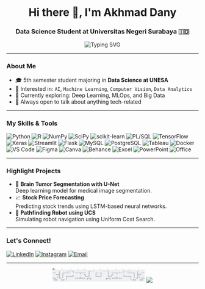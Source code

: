 <h1 align="center">Hi there 👋, I'm Akhmad Dany</h1>
<h3 align="center">Data Science Student at Universitas Negeri Surabaya 🇮🇩</h3>

<p align="center">
  <img src="https://readme-typing-svg.demolab.com?font=Fira+Code&duration=2000&pause=1000&color=3EB489&center=true&vCenter=true&width=435&lines=Welcome+to+my+GitHub!;I+love+working+on+AI+%26+Data+Science;Let’s+build+awesome+projects+together!" alt="Typing SVG" />
</p>

---

### About Me

- 🎓 5th semester student majoring in **Data Science at UNESA**
- 🤖 Interested in: `AI`, `Machine Learning`, `Computer Vision`, `Data Analytics`
- 🌱 Currently exploring: Deep Learning, MLOps, and Big Data
- 💬 Always open to talk about anything tech-related

---

### My Skills & Tools

![Python](https://img.shields.io/badge/Python-FFD43B?style=for-the-badge&logo=python&logoColor=blue) ![R](https://img.shields.io/badge/R-276DC3?style=for-the-badge&logo=r&logoColor=white) ![NumPy](https://img.shields.io/badge/Numpy-777BB4?style=for-the-badge&logo=numpy&logoColor=white) ![SciPy](https://img.shields.io/badge/SciPy-654FF0?style=for-the-badge&logo=scipy&logoColor=white) ![scikit-learn](https://img.shields.io/badge/scikit_learn-F7931E?style=for-the-badge&logo=scikit-learn&logoColor=white) ![PL/SQL](https://img.shields.io/badge/PLSQL-F80000?style=for-the-badge&logo=oracle&logoColor=black) ![TensorFlow](https://img.shields.io/badge/TensorFlow-FF6F00?style=for-the-badge&logo=tensorflow&logoColor=white) ![Keras](https://img.shields.io/badge/Keras-FF0000?style=for-the-badge&logo=keras&logoColor=white) ![Streamlit](https://img.shields.io/badge/Streamlit-FF4B4B?style=for-the-badge&logo=streamlit&logoColor=white) ![Flask](https://img.shields.io/badge/Flask-000000?style=for-the-badge&logo=flask&logoColor=white) ![MySQL](https://img.shields.io/badge/MySQL-005C84?style=for-the-badge&logo=mysql&logoColor=white) ![PostgreSQL](https://img.shields.io/badge/PostgreSQL-316192?style=for-the-badge&logo=postgresql&logoColor=white) ![Tableau](https://img.shields.io/badge/Tableau-E97627?style=for-the-badge&logo=tableau&logoColor=white) ![Docker](https://img.shields.io/badge/Docker-2CA5E0?style=for-the-badge&logo=docker&logoColor=white) ![VS Code](https://img.shields.io/badge/VSCode-0078D4?style=for-the-badge&logo=visual%20studio%20code&logoColor=white) ![Figma](https://img.shields.io/badge/Figma-F24E1E?style=for-the-badge&logo=figma&logoColor=white) ![Canva](https://img.shields.io/badge/Canva-00C4CC?style=for-the-badge&logo=canva&logoColor=white) ![Behance](https://img.shields.io/badge/Behance-0054F7?style=for-the-badge&logo=behance&logoColor=white) ![Excel](https://img.shields.io/badge/Microsoft_Excel-217346?style=for-the-badge&logo=microsoft-excel&logoColor=white) ![PowerPoint](https://img.shields.io/badge/Microsoft_PowerPoint-B7472A?style=for-the-badge&logo=microsoft-powerpoint&logoColor=white) ![Office](https://img.shields.io/badge/Microsoft_Office-D83B01?style=for-the-badge&logo=microsoft-office&logoColor=white)

---

### Highlight Projects

- 🧠 **Brain Tumor Segmentation with U-Net**  
  Deep learning model for medical image segmentation.
- 📈 **Stock Price Forecasting**  
  Predicting stock trends using LSTM-based neural networks.
- 🤖 **Pathfinding Robot using UCS**  
  Simulating robot navigation using Uniform Cost Search.

---

### Let's Connect!

[![LinkedIn](https://img.shields.io/badge/-LinkedIn-0A66C2?style=flat&logo=linkedin&logoColor=white)](https://linkedin.com/in/akhmaddany) [![Instagram](https://img.shields.io/badge/-Instagram-E4405F?style=flat&logo=instagram&logoColor=white)](https://instagram.com/yourhandle) [![Email](https://img.shields.io/badge/-Email-D14836?style=flat&logo=gmail&logoColor=white)](mailto:akhmaddany@example.com)

---
<p align="center">
  <img src="https://raw.githubusercontent.com/akhmaddany234/akhmaddany234/output/pacman-contribution-graph.svg" width="48%" />
  <img src="https://media4.giphy.com/media/OLPQ6z2hlHmwFc4Hso/giphy.gif" width="48%" />
</p>

